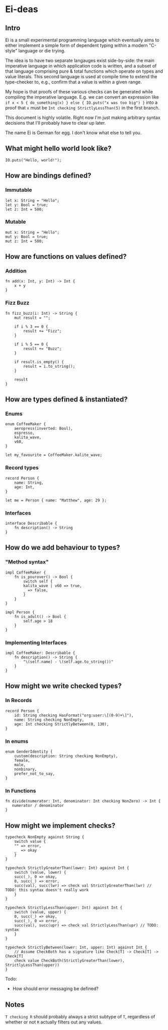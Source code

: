 # Ei-deas

## Intro

Ei is a small experimental programming language which eventually aims to either
implement a simple form of dependent typing within a modern "C-style" language
or die trying.

The idea is to have two separate langauges exist side-by-side: the main
imperative language in which application code is written, and a subset of that
language comprising pure & total functions which operate on types and value
literals. This second language is used at compile time to extend the
type-checker to, e.g., confirm that a value is within a given range.

My hope is that proofs of these various checks can be generated while
compiling the imperative language. E.g. we can convert an expression like
`if x < 5 { do_something(x) } else { IO.puts("x was too big") }` into a
proof that `x` must be `Int checking StrictlyLessThan(5)` in the first
branch.

This document is highly volatile. Right now I'm just making arbitrary
syntax decisions that I'll probably have to clear up later.

The name Ei is German for egg. I don't know what else to tell you.

## What might hello world look like?

```
IO.puts("Hello, world!");
```

## How are bindings defined?

### Immutable

```
let x: String = "Hello";
let y: Bool = true;
let z: Int = 500;
```

### Mutable

```
mut x: String = "Hello";
mut y: Bool = true;
mut z: Int = 500;
```

## How are functions on values defined?

### Addition

```
fn add(x: Int, y: Int) -> Int {
    x + y
}
```

### Fizz Buzz

```
fn fizz_buzz(i: Int) -> String {
    mut result = "";

    if i % 3 == 0 {
        result += "Fizz";
    }

    if i % 5 == 0 {
        result += "Buzz";
    }

    if result.is_empty() {
        result = i.to_string();
    }

    result
}
```

## How are types defined & instantiated?

### Enums

```
enum CoffeeMaker {
    aeropress(inverted: Bool),
    espresso,
    kalita_wave,
    v60,
}

let my_favourite = CoffeeMaker.kalite_wave;
```

### Record types

```
record Person {
    name: String,
    age: Int,
}

let me = Person { name: "Matthew", age: 29 };
```

### Interfaces

```
interface Describable {
    fn description() -> String
}
```

## How do we add behaviour to types?

### "Method syntax"

```
impl CoffeeMaker {
    fn is_pourover() -> Bool {
        switch self {
        kalita_wave | v60 => true,
        _ => false,
        }
    }
}
```

```
impl Person {
    fn is_adult() -> Bool {
        self.age > 18
    }
}
```

### Implementing Interfaces

```
impl CoffeeMaker: Describable {
    fn description() -> String {
        "\(self.name) - \(self.age.to_string())"
    }
}
```

## How might we write checked types?

### In Records

```
record Person {
    id: String checking HasFormat("org:user:\[(0-9)+\]"),
    name: String checking NonEmpty,
    age: Int checking StrictlyBetween(0, 130),
}
```

### In enums

```
enum GenderIdentity {
    custom(description: String checking NonEmpty),
    female,
    male,
    nonbinary,
    prefer_not_to_say,
}
```

### In Functions

```
fn divide(numerator: Int, denominator: Int checking NonZero) -> Int {
   numerator / denominator 
}
```

## How might we implement checks?

```
typecheck NonEmpty against String { 
    switch value {
    "" => error,
    _  => okay
    }
}

typecheck StrictlyGreaterThan(lower: Int) against Int {
    switch (value, lower) {
    succ(_), 0 => okay,
    0, succ(_) => error,
    succ(val), succ(lwr) => check val StrictlyGreaterThan(lwr) // TODO: this syntax doesn't really work
    } 
}

typecheck StrictlyLessThan(upper: Int) against Int {
    switch (value, upper) {
    0, succ(_) => okay,
    succ(_), 0 => error,
    succ(val), succ(upr) => check val StrictlyLessThan(upr) // TODO: syntax
    }
}

typecheck StrictlyBetween(lower: Int, upper: Int) against Int {
    // Assume CheckBoth has a signature like Check[T] -> Check[T] -> Check[T]
    check value CheckBoth(StrictlyGreaterThan(lower), StrictlyLessThan(upper))
}
```

Todo:
- How should error messaging be defined?

## Notes

`T checking R` should probably always a strict subtype of `T`, regardless of whether or not `R` actually filters out any values.
